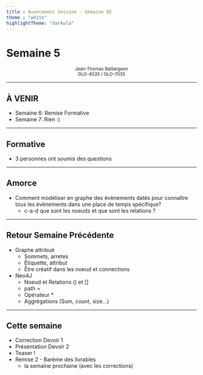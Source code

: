 ```yaml
---
title : Avancement Session - Semaine 02
theme : "white"
highlightTheme: "darkula"
---
```


# Semaine 5


<small><div align=center>Jean-Thomas Baillargeon</small>  
<small>GLO-4035 / GLO-7035</small>  </div>

---

## À VENIR


* Semaine 6: Remise Formative
* Semaine 7: Rien :)

---

## Formative

* 3 personnes ont soumis des questions

---

## Amorce

* Comment modéliser en graphe des évènements datés pour connaître tous les évènements dans une place de temps spécifique?  
  * c-a-d que sont les noeuds et que sont les relations ?

---

## Retour Semaine Précédente

* Graphe attribué
    * Sommets, arretes
    * Étiquette, attribut
    * Être créatif dans les noeud et connections
* Neo4J
    * Noeud et Relations () et []
    * path = 
    * Opérateur *
    * Aggrégations (Sum, count, size...)

---

## Cette semaine

* Correction Devoir 1
* Présentation Devoir 2
* Teaser !
* Remise 2 - Barème des livrables
  * la semaine prochaine (avec les corrections)

